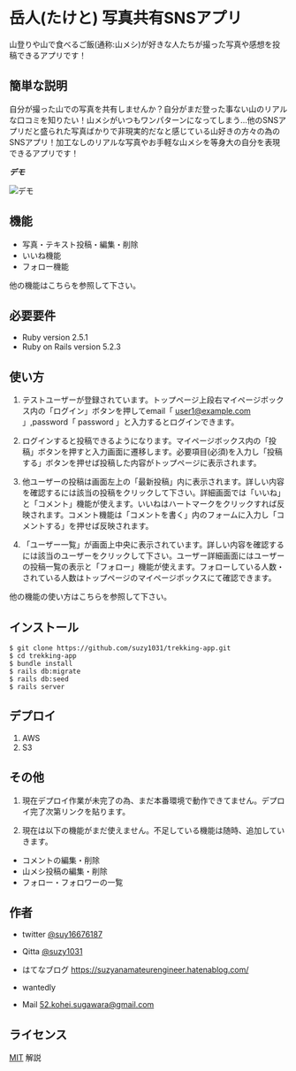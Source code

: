 # 岳人(たけと) 写真共有SNSアプリ

山登りや山で食べるご飯(通称:山メシ)が好きな人たちが撮った写真や感想を投稿できるアプリです！

## 簡単な説明

自分が撮った山での写真を共有しませんか？自分がまだ登った事ない山のリアルな口コミを知りたい！山メシがいつもワンパターンになってしまう...他のSNSアプリだと盛られた写真ばかりで非現実的だなと感じている山好きの方々の為のSNSアプリ！加工なしのリアルな写真やお手軽な山メシを等身大の自分を表現できるアプリです！

***デモ***

![デモ](https://gyazo.com/c6554c37d8f1f11b5a81a390ebafb902/raw)

## 機能

- 写真・テキスト投稿・編集・削除
- いいね機能
- フォロー機能


他の機能はこちらを参照して下さい。

## 必要要件

- Ruby version 2.5.1
- Ruby on Rails version 5.2.3

## 使い方

1. テストユーザーが登録されています。トップページ上段右マイページボックス内の「ログイン」ボタンを押してemail「 user1@example.com 」,password「 password 」と入力するとログインできます。

2. ログインすると投稿できるようになります。マイページボックス内の「投稿」ボタンを押すと入力画面に遷移します。必要項目(必須)を入力し「投稿する」ボタンを押せば投稿した内容がトップページに表示されます。

3. 他ユーザーの投稿は画面左上の「最新投稿」内に表示されます。詳しい内容を確認するには該当の投稿をクリックして下さい。詳細画面では「いいね」と「コメント」機能が使えます。いいねはハートマークをクリックすれば反映されます。コメント機能は「コメントを書く」内のフォームに入力し「コメントする」を押せば反映されます。

4. 「ユーザー一覧」が画面上中央に表示されています。詳しい内容を確認するには該当のユーザーをクリックして下さい。ユーザー詳細画面にはユーザーの投稿一覧の表示と「フォロー」機能が使えます。フォローしている人数・されている人数はトップページのマイページボックスにて確認できます。

他の機能の使い方はこちらを参照して下さい。

## インストール

```
$ git clone https://github.com/suzy1031/trekking-app.git
$ cd trekking-app
$ bundle install
$ rails db:migrate
$ rails db:seed
$ rails server
```


## デプロイ

1. AWS
2. S3

## その他

1. 現在デプロイ作業が未完了の為、まだ本番環境で動作できてません。デプロイ完了次第リンクを貼ります。

2. 現在は以下の機能がまだ使えません。不足している機能は随時、追加していきます。
- コメントの編集・削除
- 山メシ投稿の編集・削除
- フォロー・フォロワーの一覧

## 作者

- twitter
[@suy16676187](https://twitter.com/suzy16676187)

- Qitta
[@suzy1031](https://qiita.com/suzy1031)

- はてなブログ
https://suzyanamateurengineer.hatenablog.com/

- wantedly

- Mail
52.kohei.sugawara@gmail.com

## ライセンス

[MIT](http://TomoakiTANAKA.mit-license.org)</blockquote>
解説
